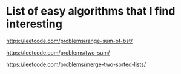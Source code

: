 # List of easy algorithms that I find interesting

https://leetcode.com/problems/range-sum-of-bst/

https://leetcode.com/problems/two-sum/


https://leetcode.com/problems/merge-two-sorted-lists/